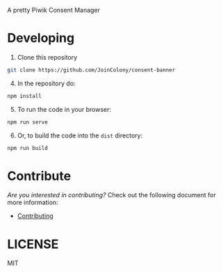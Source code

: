 A pretty Piwik Consent Manager

# Developing

1. Clone this repository
```bash
git clone https://github.com/JoinColony/consent-banner
```
4. In the repository do:
```bash
npm install
```
5. To run the code in your browser:
```bash
npm run serve
```
6. Or, to build the code into the `dist` directory:
```bash
npm run build
```

# Contribute

_Are you interested in contributing?_ Check out the following document for more information:

- [Contributing](CONTRIBUTING.md)

# LICENSE

MIT

